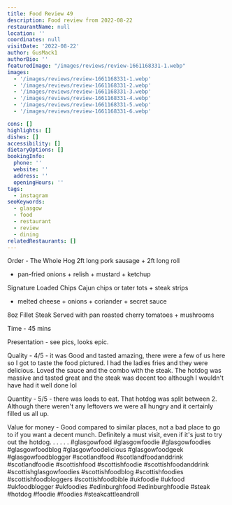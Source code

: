```yaml
---
title: Food Review 49
description: Food review from 2022-08-22
restaurantName: null
location: ''
coordinates: null
visitDate: '2022-08-22'
author: GusMack1
authorBio: ''
featuredImage: "/images/reviews/review-1661168331-1.webp"
images:
  - '/images/reviews/review-1661168331-1.webp'
  - '/images/reviews/review-1661168331-2.webp'
  - '/images/reviews/review-1661168331-3.webp'
  - '/images/reviews/review-1661168331-4.webp'
  - '/images/reviews/review-1661168331-5.webp'
  - '/images/reviews/review-1661168331-6.webp'

cons: []
highlights: []
dishes: []
accessibility: []
dietaryOptions: []
bookingInfo:
  phone: ''
  website: ''
  address: ''
  openingHours: ''
tags:
  - instagram
seoKeywords:
  - glasgow
  - food
  - restaurant
  - review
  - dining
relatedRestaurants: []
---
```

Order - The Whole Hog
2ft long pork sausage + 2ft long roll + pan-fried onions + relish + mustard + ketchup

Signature Loaded Chips
Cajun chips or tater tots + steak strips + melted cheese + onions + coriander + secret sauce

8oz Fillet Steak Served with pan roasted cherry tomatoes + mushrooms

Time - 45 mins

Presentation - see pics, looks epic.

Quality - 4/5 - it was Good and tasted amazing, there were a few of us here so I got to taste the food pictured. I had the ladies fries and they were delicious. Loved the sauce and the combo with the steak. The hotdog was massive and tasted great and the steak was decent too although I wouldn't have had it well done lol

Quantity - 5/5 -  there was loads to eat. That hotdog was split between 2. Although there weren't any leftovers we were all hungry and it certainly filled us all up. 

Value for money - Good compared to similar places, not a bad place to go to if you want a decent munch. Definitely a must visit, even if it's just to try out the hotdog. 
.
.
.
.
.
#glasgowfood #glasgowfoodie #glasgowfoodies #glasgowfoodblog #glasgowfoodelicious #glasgowfoodgeek #glasgowfoodblogger #scotlandfood #scotlandfoodanddrink #scotlandfoodie #scottishfood #scottishfoodie #scottishfoodanddrink #scottishglasgowfoodies #scottishfoodblog #scottishfoodies #scottishfoodbloggers #scottishfoodbible #ukfoodie #ukfood #ukfoodblogger #ukfoodies #edinburghfood #edinburghfoodie #steak #hotdog #foodie #foodies #steakcattleandroll
